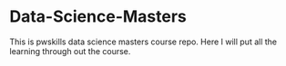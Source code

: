 # Data-Science-Masters
This is pwskills data science masters course repo. Here I will put all the learning through out the course.
